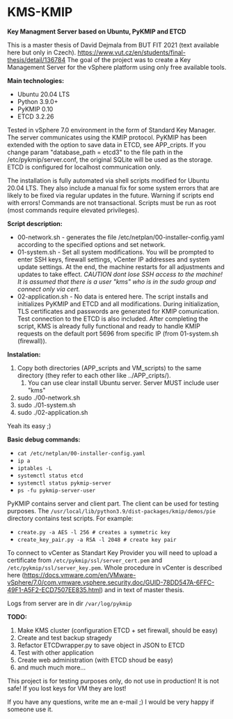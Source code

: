 # KMS-KMIP
**Key Managment Server based on Ubuntu, PyKMIP and ETCD**

This is a master thesis of David Dejmala from BUT FIT 2021 (text available here but only in Czech). https://www.vut.cz/en/students/final-thesis/detail/136784
The goal of the project was to create a Key Management Server for the vSphere platform using only free available tools. 

**Main technologies:**
* Ubuntu 20.04 LTS
* Python 3.9.0+ 
* PyKMIP 0.10 
* ETCD 3.2.26 

Tested in vSphere 7.0 environment in the form of Standard Key Manager. The server communicates using the KMIP protocol. PyKMIP has been extended with the option to save data in ETCD, see APP_cripts. If you change param "database_path = etcd3" to the file path in the /etc/pykmip/server.conf, the original SQLite will be used as the storage. ETCD is configured for localhost communication only. 

The installation is fully automated via shell scripts modified for Ubuntu 20.04 LTS. They also include a manual fix for some system errors that are likely to be fixed via regular updates in the future. Warning if scripts end with errors! Commands are not transactional. Scripts must be run as root (most commands require elevated privileges). 

**Script description:**
* 00-network.sh - generates the file /etc/netplan/00-installer-config.yaml according to the specified options and set network.
* 01-system.sh - Set all system modifications. You will be prompted to enter SSH keys, firewall settings, vCenter IP addresses and system update settings. At the end, the machine restarts for all adjustments and updates to take effect.
_CAUTION dont lose SSH access to the machine! It is assumed that there is a user "kms" who is in the sudo group and connect only via cert._
* 02-application.sh - No data is entered here. The script installs and initializes PyKMIP and ETCD and all modifications. During initialization, TLS certificates and passwords are generated for KMIP comunication. Test connection to the ETCD is also included. After completing the script, KMS is already fully functional and ready to handle KMIP requests on the default port 5696 from specific IP (from 01-system.sh (firewall)).

**Instalation:**
1. Copy both directories (APP_scripts and VM_scripts) to the same directory (they refer to each other like ../APP_cripts/). 
   1. You can use clear install Ubuntu server. Server MUST include user "kms"
1. sudo ./00-network.sh
1. sudo ./01-system.sh
1. sudo ./02-application.sh

Yeah its easy ;)

**Basic debug commands:**
* `cat /etc/netplan/00-installer-config.yaml `
* `ip a `
* `iptables -L `
* `systemctl status etcd `
* `systemctl status pykmip-server `
* `ps -fu pykmip-server-user `

PyKMIP contains server and client part. The client can be used for testing purposes. The `/usr/local/lib/python3.9/dist-packages/kmip/demos/pie` directory contains test scripts. For example:
* `create.py -a AES -l 256 # creates a symmetric key`
* `create_key_pair.py -a RSA -l 2048 # create key pair `

To connect to vCenter as Standart Key Provider you will need to upload a certificate from `/etc/pykmip/ssl/server_cert.pem` and `/etc/pykmip/ssl/server_key.pem`. Whole procedure in vCenter is described here (https://docs.vmware.com/en/VMware-vSphere/7.0/com.vmware.vsphere.security.doc/GUID-78DD547A-6FFC-49F1-A5F2-ECD7507EE835.html) and in text of master thesis.

Logs from server are in dir `/var/log/pykmip`

**TODO:**
1. Make KMS cluster (configuration ETCD + set firewall, should be easy)
1. Create and test backup stragedy
1. Refactor ETCDwrapper.py to save object in JSON to ETCD
1. Test with other application
1. Create web administration (with ETCD shoud be easy)
1. and much much more... 

This project is for testing purposes only, do not use in production! It is not safe! If you lost keys for VM they are lost!

If you have any questions, write me an e-mail ;) I would be very happy if someone use it.
